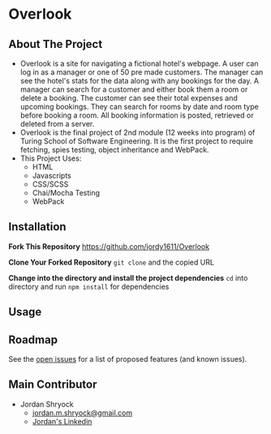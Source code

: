 # Overlook

## About The Project
* Overlook is a site for navigating a fictional hotel's webpage. A user can log in as a manager or one of 50 pre made customers. The manager can see the hotel's stats for the data along with any bookings for the day. A manager can search for a customer and either book them a room or delete a booking. The customer can see their total expenses and upcoming bookings. They can search for rooms by date and room type before booking a room. All booking information is posted, retrieved or deleted from a server.
* Overlook is the final project of 2nd module (12 weeks into program) of Turing School of Software Engineering. It is the first project to require fetching, spies testing, object inheritance and WebPack.
* This Project Uses:
  * HTML
  * Javascripts
  * CSS/SCSS
  * Chai/Mocha Testing
  * WebPack

## Installation
**Fork This Repository**
https://github.com/jordy1611/Overlook

**Clone Your Forked Repository**
`git clone` and the copied URL

**Change into the directory and install the project dependencies**
`cd` into directory and run `npm install` for dependencies

## Usage


## Roadmap

See the [open issues](https://github.com/jordy1611/Overlook/issues) for a list of proposed features (and known issues).

## Main Contributor
- Jordan Shryock
  - jordan.m.shryock@gmail.com
  - [Jordan's Linkedin](https://www.linkedin.com/in/jordan-shryock-6a48b9113/)
